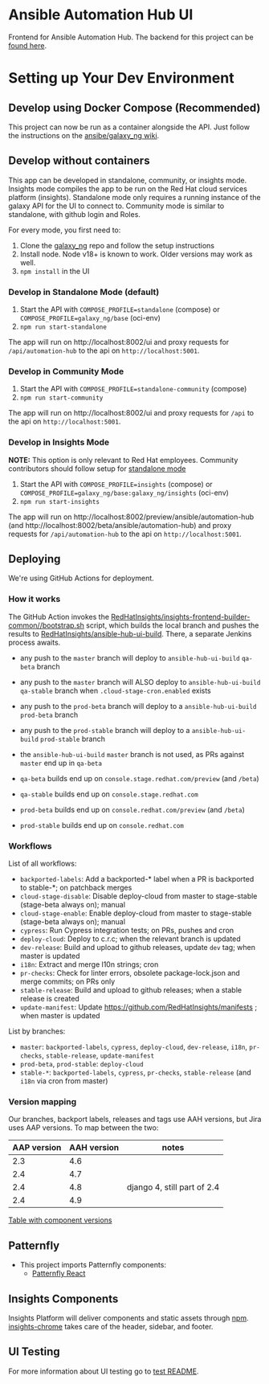 # Ansible Automation Hub UI

Frontend for Ansible Automation Hub. The backend for this project can be [found here](https://github.com/ansible/galaxy_ng/).

# Setting up Your Dev Environment

## Develop using Docker Compose (Recommended)

This project can now be run as a container alongside the API. Just follow the instructions on the [ansibe/galaxy_ng wiki](https://github.com/ansible/galaxy_ng/wiki/Development-Setup).

## Develop without containers

This app can be developed in standalone, community, or insights mode. Insights mode compiles the app to be run on the Red Hat cloud services platform (insights). Standalone mode only requires a running instance of the galaxy API for the UI to connect to. Community mode is similar to standalone, with github login and Roles.

For every mode, you first need to:

1. Clone the [galaxy_ng](https://github.com/ansible/galaxy_ng) repo and follow the setup instructions
2. Install node. Node v18+ is known to work. Older versions may work as well.
3. `npm install` in the UI

### Develop in Standalone Mode (default)

1. Start the API with `COMPOSE_PROFILE=standalone` (compose) or `COMPOSE_PROFILE=galaxy_ng/base` (oci-env)
2. `npm run start-standalone`

The app will run on http://localhost:8002/ui and proxy requests for `/api/automation-hub` to the api on `http://localhost:5001`.

### Develop in Community Mode

1. Start the API with `COMPOSE_PROFILE=standalone-community` (compose)
2. `npm run start-community`

The app will run on http://localhost:8002/ui and proxy requests for `/api` to the api on `http://localhost:5001`.

### Develop in Insights Mode

**NOTE:** This option is only relevant to Red Hat employees. Community contributors should follow setup for [standalone mode](#develop-in-standalone-mode)

1. Start the API with `COMPOSE_PROFILE=insights` (compose) or `COMPOSE_PROFILE=galaxy_ng/base:galaxy_ng/insights` (oci-env)
2. `npm run start-insights`

The app will run on http://localhost:8002/preview/ansible/automation-hub (and http://localhost:8002/beta/ansible/automation-hub) and proxy requests for `/api/automation-hub` to the api on `http://localhost:5001`.

## Deploying

We're using GitHub Actions for deployment.

### How it works

The GitHub Action invokes the [RedHatInsights/insights-frontend-builder-common//bootstrap.sh](https://raw.githubusercontent.com/RedHatInsights/insights-frontend-builder-common/master/src/bootstrap.sh) script, which builds the local branch and pushes the results to [RedHatInsights/ansible-hub-ui-build](https://github.com/RedHatInsights/ansible-hub-ui-build/branches). There, a separate Jenkins process awaits.

- any push to the `master` branch will deploy to `ansible-hub-ui-build` `qa-beta` branch
- any push to the `master` branch will ALSO deploy to `ansible-hub-ui-build` `qa-stable` branch when `.cloud-stage-cron.enabled` exists
- any push to the `prod-beta` branch will deploy to a `ansible-hub-ui-build` `prod-beta` branch
- any push to the `prod-stable` branch will deploy to a `ansible-hub-ui-build` `prod-stable` branch
- the `ansible-hub-ui-build` `master` branch is not used, as PRs against `master` end up in `qa-beta`

- `qa-beta` builds end up on `console.stage.redhat.com/preview` (and `/beta`)
- `qa-stable` builds end up on `console.stage.redhat.com`
- `prod-beta` builds end up on `console.redhat.com/preview` (and `/beta`)
- `prod-stable` builds end up on `console.redhat.com`

### Workflows

List of all workflows:

- `backported-labels`: Add a backported-* label when a PR is backported to stable-*; on patchback merges
- `cloud-stage-disable`: Disable deploy-cloud from master to stage-stable (stage-beta always on); manual
- `cloud-stage-enable`: Enable deploy-cloud from master to stage-stable (stage-beta always on); manual
- `cypress`: Run Cypress integration tests; on PRs, pushes and cron
- `deploy-cloud`: Deploy to c.r.c; when the relevant branch is updated
- `dev-release`: Build and upload to github releases, update `dev` tag; when master is updated
- `i18n`: Extract and merge l10n strings; cron
- `pr-checks`: Check for linter errors, obsolete package-lock.json and merge commits; on PRs only
- `stable-release`: Build and upload to github releases; when a stable release is created
- `update-manifest`: Update https://github.com/RedHatInsights/manifests ; when master is updated

List by branches:

- `master`: `backported-labels`, `cypress`, `deploy-cloud`, `dev-release`, `i18n`, `pr-checks`, `stable-release`, `update-manifest`
- `prod-beta`, `prod-stable`: `deploy-cloud`
- `stable-*`: `backported-labels`, `cypress`, `pr-checks`, `stable-release` (and `i18n` via cron from master)

### Version mapping

Our branches, backport labels, releases and tags use AAH versions, but Jira uses AAP versions.
To map between the two:

|AAP version|AAH version|notes|
|-|-|-|
|2.3|4.6||
|2.4|4.7||
|2.4|4.8|django 4, still part of 2.4|
|2.4|4.9||

[Table with component versions](https://github.com/ansible/galaxy_ng/wiki/Galaxy-NG-Version-Matrix)

## Patternfly

- This project imports Patternfly components:
  - [Patternfly React](https://github.com/patternfly/patternfly-react)

## Insights Components

Insights Platform will deliver components and static assets through [npm](https://www.npmjs.com/package/@red-hat-insights/insights-frontend-components). [insights-chrome](https://github.com/RedHatInsights/insights-chrome) takes care of the header, sidebar, and footer.

## UI Testing

For more information about UI testing go to [test README](https://github.com/ansible/ansible-hub-ui/tree/master/test/README.md).
